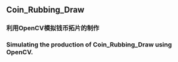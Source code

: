 ## Coin_Rubbing_Draw
### 利用OpenCV模拟钱币拓片的制作
### Simulating the production of Coin_Rubbing_Draw using OpenCV.


